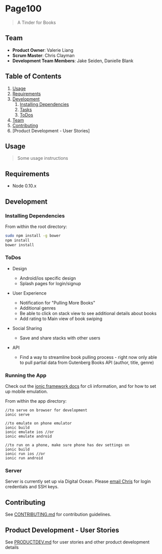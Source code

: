# Page100

> A Tinder for Books

## Team

  - __Product Owner__: Valerie Liang
  - __Scrum Master__: Chris Clayman
  - __Development Team Members__: Jake Seiden, Danielle Blank

## Table of Contents

1. [Usage](#Usage)
1. [Requirements](#requirements)
1. [Development](#development)
    1. [Installing Dependencies](#installing-dependencies)
    1. [Tasks](#tasks)
    1. [ToDos](#todos)
1. [Team](#team)
1. [Contributing](#contributing)
1. [Product Development - User Stories]

## Usage

> Some usage instructions

## Requirements

- Node 0.10.x


## Development

### Installing Dependencies

From within the root directory:

```sh
sudo npm install -g bower
npm install
bower install
```

### ToDos
- Design
  - Android/ios specific design
  - Splash pages for login/signup

- User Experience
  - Notification for "Pulling More Books"
  - Additional genres
  - Be able to click on stack view to see additional details about books
  - Add rating to Main view of book swiping

- Social Sharing
  - Save and share stacks with other users

- API
  - Find a way to streamline book pulling process - right now only able to pull partial data from Gutenberg Books API (author, title, genre)




### Running the App

Check out the [ionic framework docs](http://ionicframework.com/getting-started/) for cli information, and for how to set up mobile emulation.

From within the app directory:

```
//to serve on browser for development
ionic serve

//to emulate on phone emulator
ionic build
ionic emulate ios //or
ionic emulate android

//to run on a phone, make sure phone has dev settings on
ionic build
ionic run ios //or
ionic run android
```

### Server

Server is currently set up via Digital Ocean. Please [email Chris](mailto:claymanchris@gmail.com) for login credentials and SSH keys.


## Contributing

See [CONTRIBUTING.md](CONTRIBUTING.md) for contribution guidelines.

## Product Development - User Stories
See [PRODUCTDEV.md](PRODUCTDEV.md) for user stories and other product development details
